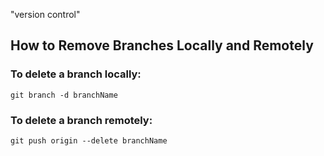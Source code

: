 "version control"

## How to Remove Branches Locally and Remotely

### To delete a branch locally:

```
git branch -d branchName

```

### To delete a branch remotely:

```
git push origin --delete branchName

```
